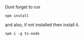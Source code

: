 
Dont forget to run

    npm install

and also, if not installed then install it.  

    npm i -g ts-node
